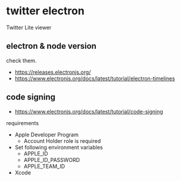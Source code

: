 twitter electron
====

Twitter Lite viewer

## electron & node version

check them.

- https://releases.electronjs.org/
- https://www.electronjs.org/docs/latest/tutorial/electron-timelines


## code signing

- https://www.electronjs.org/docs/latest/tutorial/code-signing

requirements

-  Apple Developer Program
   - Account Holder role is required
-  Set following environment variables
   - APPLE_ID
   - APPLE_ID_PASSWORD
   - APPLE_TEAM_ID
-  Xcode


